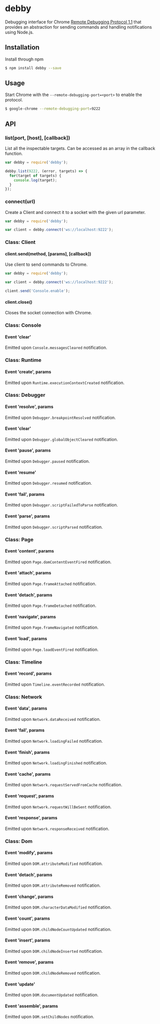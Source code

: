 debby
=====

Debugging interface for Chrome [Remote Debugging Protocol 1.1](https://developer.chrome.com/devtools/docs/protocol/1.1/index) that provides an abstraction for sending commands and handling notifications using Node.js.

## Installation

Install through npm

```sh
$ npm install debby --save
```

## Usage

Start Chrome with the `--remote-debugging-port=<port>` to enable the protocol.

```sh
$ google-chrome --remote-debugging-port=9222
```

## API

### list(port, [host], [callback])

List all the inspectable targets. Can be accessed as an array in the callback function.

```javascript
var debby = require('debby');

debby.list(9222, (error, targets) => {
  for(target of targets) {
    console.log(target);
  }
});
```

### connect(url)

Create a Client and connect it to a socket with the given url parameter.

```javascript
var debby = require('debby');

var client = debby.connect('ws://localhost:9222');
```

### Class: Client

#### client.send(method, [params], [callback])

Use client to send commands to Chrome.

```javascript
var debby = require('debby');

var client = debby.connect('ws://localhost:9222');

client.send('Console.enable');
```

#### client.close()

Closes the socket connection with Chrome.

### Class: Console

#### Event 'clear'

Emitted upon `Console.messagesCleared` notification.

### Class: Runtime

#### Event 'create', params

Emitted upon `Runtime.executionContextCreated` notification.

### Class: Debugger

#### Event 'resolve', params

Emitted upon `Debugger.breakpointResolved` notification.

#### Event 'clear'

Emitted upon `Debugger.globalObjectCleared` notification.

#### Event 'pause', params

Emitted upon `Debugger.paused` notification.

#### Event 'resume'

Emitted upon `Debugger.resumed` notification.

#### Event 'fail', params

Emitted upon `Debugger.scriptFailedToParse` notification.

#### Event 'parse', params

Emitted upon `Debugger.scriptParsed` notification.

### Class: Page

#### Event 'content', params

Emitted upon `Page.domContentEventFired` notification.

#### Event 'attach', params

Emitted upon `Page.frameAttached` notification.

#### Event 'detach', params

Emitted upon `Page.frameDetached` notification.

#### Event 'navigate', params

Emitted upon `Page.frameNavigated` notification.

#### Event 'load', params

Emitted upon `Page.loadEventFired` notification.

### Class: Timeline

#### Event 'record', params

Emitted upon `Timeline.eventRecorded` notification.

### Class: Network

#### Event 'data', params

Emitted upon `Network.dataReceived` notification.

#### Event 'fail', params

Emitted upon `Network.loadingFailed` notification.

#### Event 'finish', params

Emitted upon `Network.loadingFinished` notification.

#### Event 'cache', params

Emitted upon `Network.requestServedFromCache` notification.

#### Event 'request', params

Emitted upon `Network.requestWillBeSent` notification.

#### Event 'response', params

Emitted upon `Network.responseReceived` notification.

### Class: Dom

#### Event 'modify', params

Emitted upon `DOM.attributeModified` notification.

#### Event 'detach', params

Emitted upon `DOM.attributeRemoved` notification.

#### Event 'change', params

Emitted upon `DOM.characterDataModified` notification.

#### Event 'count', params

Emitted upon `DOM.childNodeCountUpdated` notification.

#### Event 'insert', params

Emitted upon `DOM.childNodeInserted` notification.

#### Event 'remove', params

Emitted upon `DOM.childNodeRemoved` notification.

#### Event 'update'

Emitted upon `DOM.documentUpdated` notification.

#### Event 'assemble', params

Emitted upon `DOM.setChildNodes` notification.
